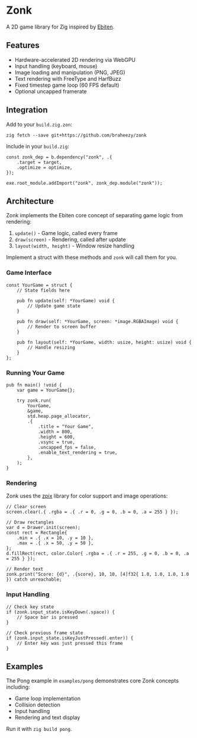 # Zonk

A 2D game library for Zig inspired by [Ebiten](https://ebitengine.org/).

## Features

- Hardware-accelerated 2D rendering via WebGPU
- Input handling (keyboard, mouse)
- Image loading and manipulation (PNG, JPEG)
- Text rendering with FreeType and HarfBuzz
- Fixed timestep game loop (60 FPS default)
- Optional uncapped framerate

## Integration

Add to your `build.zig.zon`:

```console
zig fetch --save git+https://github.com/braheezy/zonk
```

Include in your `build.zig`:

```zig
const zonk_dep = b.dependency("zonk", .{
    .target = target,
    .optimize = optimize,
});

exe.root_module.addImport("zonk", zonk_dep.module("zonk"));
```

## Architecture

Zonk implements the Ebiten core concept of separating game logic from rendering:

1. `update()` - Game logic, called every frame
2. `draw(screen)` - Rendering, called after update
3. `layout(width, height)` - Window resize handling

Implement a struct with these methods and `zonk` will call them for you.

### Game Interface

```zig
const YourGame = struct {
    // State fields here

    pub fn update(self: *YourGame) void {
        // Update game state
    }

    pub fn draw(self: *YourGame, screen: *image.RGBAImage) void {
        // Render to screen buffer
    }

    pub fn layout(self: *YourGame, width: usize, height: usize) void {
        // Handle resizing
    }
};
```

### Running Your Game

```zig
pub fn main() !void {
    var game = YourGame{};

    try zonk.run(
        YourGame,
        &game,
        std.heap.page_allocator,
        .{
            .title = "Your Game",
            .width = 800,
            .height = 600,
            .vsync = true,
            .uncapped_fps = false,
            .enable_text_rendering = true,
        },
    );
}
```

### Rendering

Zonk uses the [zpix](https://github.com/braheezy/zpix) library for color support and image operations:

```zig
// Clear screen
screen.clear(.{ .rgba = .{ .r = 0, .g = 0, .b = 0, .a = 255 } });

// Draw rectangles
var d = Drawer.init(screen);
const rect = Rectangle{
    .min = .{ .x = 10, .y = 10 },
    .max = .{ .x = 50, .y = 50 },
};
d.fillRect(rect, color.Color{ .rgba = .{ .r = 255, .g = 0, .b = 0, .a = 255 } });

// Render text
zonk.print("Score: {d}", .{score}, 10, 10, [4]f32{ 1.0, 1.0, 1.0, 1.0 }) catch unreachable;
```

### Input Handling

```zig
// Check key state
if (zonk.input_state.isKeyDown(.space)) {
    // Space bar is pressed
}

// Check previous frame state
if (zonk.input_state.isKeyJustPressed(.enter)) {
    // Enter key was just pressed this frame
}
```

## Examples

The Pong example in `examples/pong` demonstrates core Zonk concepts including:

- Game loop implementation
- Collision detection
- Input handling
- Rendering and text display

Run it with `zig build pong`.
